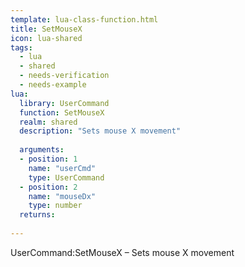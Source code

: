 ```yaml
---
template: lua-class-function.html
title: SetMouseX
icon: lua-shared
tags:
  - lua
  - shared
  - needs-verification
  - needs-example
lua:
  library: UserCommand
  function: SetMouseX
  realm: shared
  description: "Sets mouse X movement"
  
  arguments:
  - position: 1
    name: "userCmd"
    type: UserCommand
  - position: 2
    name: "mouseDx"
    type: number
  returns:
    
---
```


<div class="lua__search__keywords">
UserCommand:SetMouseX &#x2013; Sets mouse X movement
</div>
